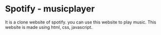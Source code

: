# Spotify - musicplayer

It is a clone website of spotify. you can use this website to play music. This website is made using html, css, javascript.